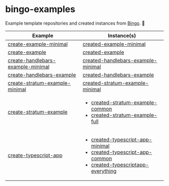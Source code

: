# bingo-examples

Example template repositories and created instances from [Bingo](https://create.bingo). 💝

<table>
    <thead>
        <tr>
            <th>Example</th>
            <th>Instance(s)</th>
        </tr>
    </thead>
    <tbody>
        <tr>
            <td>
                <a href="https://github.com/bingo-examples/create-example-minimal">create-example-minimal</a>
            </td>
            <td>
                <a href="https://github.com/bingo-examples/created-example-minimal">created-example-minimal</a>
            </td>
        </tr>
        <tr>
            <td>
                <a href="https://github.com/bingo-examples/create-example">create-example</a>
            </td>
            <td>
                <a href="https://github.com/bingo-examples/created-example">created-example</a>
            </td>
        </tr>
        <tr>
            <td>
                <a href="https://github.com/bingo-examples/create-handlebars-example-minimal">create-handlebars-example-minimal</a>
        </td>
            <td>
                <a href="https://github.com/bingo-examples/created-handlebars-example-minimal</li>            ">created-handlebars-example-minimal</a>
            </td>
        </tr>
        <tr>
            <td>
                <a href="https://github.com/bingo-examples/create-handlebars-example">create-handlebars-example</a>
            </td>
            <td>
                <a href="https://github.com/bingo-examples/created-handlebars-example">created-handlebars-example</a>
            </td>
        </tr>
        <tr>
            <td>
                <a href="https://github.com/bingo-examples/create-stratum-example-minimal">create-stratum-example-minimal</a>
            </td>
            <td>
                <a href="https://github.com/bingo-examples/created-stratum-example-minimal">created-stratum-example-minimal</a>
            </td>
        </tr>
        <tr>
            <td>
                <a href="https://github.com/bingo-examples/create-stratum-example">create-stratum-example</a>
            </td>
            <td>
                <ul>
                    <li><a href="https://github.com/bingo-examples/created-stratum-example-common">created-stratum-example-common</a></li>
                    <li><a href="https://github.com/bingo-examples/created-stratum-example-full">created-stratum-example-full</a></li>
                </ul>
            </td>
        </tr>
        <tr>
            <td>
                <a href="https://github.com/Joshua-KGoldberg/create-typescript-app">create-typescript-app</a>
            </td>
            <td>
                <ul>
                    <li><a href="https://github.com/Joshua-KGoldberg/created-typescript-app-minimal">created-typescript-app-minimal</a></li>
                    <li><a href="https://github.com/Joshua-KGoldberg/created-typescript-app-common">created-typescript-app-common</a></li>
                    <li><a href="https://github.com/Joshua-KGoldberg/created-typescriptapp-everything">created-typescriptapp-everything</a></li>
                </ul>
            </td>
        </tr>
    </tbody>
</table>
